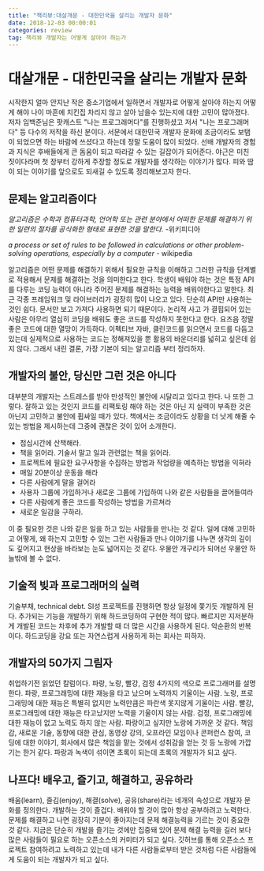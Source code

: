 ```yaml
---
title: "책리뷰:대살개문 - 대한민국을 살리는 개발자 문화"
date: 2018-12-03 00:00:01 
categories: review
tag: 책리뷰 개발자는 어떻게 살아야 하는가
---
```


# 대살개문 - 대한민국을 살리는 개발자 문화

 시작한지 얼마 안지난 작은 중소기업에서 일하면서 개발자로 어떻게 살아야 하는지 어떻게 해야 나이 마흔에 치킨집 차리지 않고 살아 남을수 있는지에 대한 고민이 많아졌다. 저자 임백준님은 팟캐스트 "나는 프로그래머다"를 진행하셨고 저서 "나는 프로그래머다" 등 다수의 저작을 하신 분이다. 서문에서 대한민국 개발자 문화에 조금이라도 보탬이 되었으면 하는 바람에 쓰셨다고 하는데 정말 도움이 많이 되었다. 선배 개발자의 경험과 지식은 후배들에게 큰 돔움이 되고 따라갈 수 있는 길잡이가 되어준다. 야근은 미친 짓이다라며 첫 장부터 강하게 주장할 정도로 개발자를 생각하는 이야기가 많다. 피와 땀이 되는 이야기를 앞으로도 되새길 수 있도록 정리해보고자 한다.

## 문제는 알고리즘이다

*알고리즘은 수학과 컴퓨터과학, 언어학 또는 관련 분야에서 어떠한 문제를 해결하기 위한 일련의 절차를 공식화한 형태로 표현한 것을 말한다.*  -위키피디아 

*a process or set of rules to be followed in calculations or other problem-solving operations, especially by a computer* - wikipedia

알고리즘은 어떤 문제를 해결하기 위해서 필요한 규칙을 이해하고 그러한 규칙을 단계별로 적용해서 문제를 해결하는 것을 의미한다고 한다. 학생이 배워야 하는 것은 특정 API를 다루는 코딩 능력이 아니라 주어진 문제를 해결하는 능력을 배워야한다고 말한다. 최근 각종 프레임워크 및 라이브러리가 굉장히 많이 나오고 있다. 단순히 API만 사용하는 것인 쉽다. 문서만 보고 가져다 사용하면 되기 때문이다. 논리적 사고 가 결핍되어 있는 사람은 아무리 열심히 코딩을 배워도 좋은 코드를 작성하지 못한다고 한다. 요즈음 정말 좋은 코드에 대한 열망이 가득하다. 이펙티브 자바, 클린코드를 읽으면서 코드를 다듬고 있는데 실제적으로 사용하는 코드는 정해져있을 뿐 활용의 바운더리를 넓히고 싶은데 쉽지 않다. 그래서 내린 결론, 가장 기본이 되는 알고리즘 부터 정리하자.

## 개발자의 불안, 당신만 그런 것은 아니다

대부분의 개발자는 스트레스를 받아 만성적인 불안에 시달리고 있다고 한다. 나 또한 그렇다. 잘하고 있는 것인지 코드를 리팩토링 해야 하는 것은 아닌 지 실력이 부족한 것은 아닌지 고민하고 불안에 휩싸일 때가 있다. 책에서는 조금이라도 상황을 더 낫게 해줄 수 있는 방법을 제시하는데 그중에 괜찮은 것이 있어 소개한다.

* 점심시간에 산책해라.
* 책을 읽어라. 기술서 말고 일과 관련없는 책을 읽어라.
* 프로젝트에 필요한 요구사항을 수집하는 방법과 작업량을 예측하는 방법을 익혀라
* 매일 20분이상 운동을 해라
* 다른 사람에게 말을 걸어라
* 사용자 그룹에 가입하거나 새로운 그룹에 가입하여 나와 같은 사람들을 끌어들여라
* 다른 사람에게 좋은 코드를 작성하는 방법을 가르쳐라
* 새로운 일감을 구하라.

이 중 필요한 것은 나와 같은 일을 하고 있는 사람들을 만나는 것 같다. 일에 대해 고민하고 어떻게, 왜 하는지 고민할 수 있는 그런 사람들과 만나 이야기를 나누면 생각의 깊이도 깊어지고 현상을 바라보는 눈도 넓어지는 것 같다. 우물안 개구리가 되어선 우물안 하늘밖에 볼 수 없다.

## 기술적 빚과 프로그래머의 실력

기술부채, technical debt. SI성 프로젝트를 진행하면 항상 일정에 쫓기듯 개발하게 된다. 추가되는 기능을 개발하기 위해 하드코딩하여 구현한 적이 많다. 빠르지만 지저분하게 개발된 코드는 차후에 추가 개발할 때 더 많은 시간을 사용하게 된다. 악순환의 반복이다. 하드코딩을 강요 또는 자연스럽게 사용하게 하는 회사는 피하자. 

## 개발자의 50가지 그림자

취업하기전 읽었던 칼럼이다. 파랑, 노랑, 빨강, 검정 4가지의 색으로 프로그래머를 설명한다. 파랑, 프로그래밍에 대한 재능을 타고 났으며 노력까지 기울이는 사람. 노랑, 프로그래밍에 대한 재능은 특별히 없지만 노력만큼은 파란색 못지않게 기울이는 사람. 빨강, 프로그래밍에 대한 재능은 타고났지만 노력을 기울이지 않는 사람. 검정, 프로그래밍에 대한 재능이 없고 노력도 하지 않는 사람. 파랑이고 싶지만 노랑에 가까운 것 같다. 책임감, 새로운 기술, 동향에 대한 관심, 동영상 강의, 오프라인 모임이나 콘퍼런스 참여, 코딩에 대한 이야기, 회사에서 많은 책임을 맡는 것에서 성취감을 얻는 것 등 노랑에 가깝기는 한거 같다. 파랑과 녹색이 섞이면 초록이 되는데 초록의 개발자가 되고 싶다.

## 나프다! 배우고, 즐기고, 해결하고, 공유하라

배움(learn), 즐김(enjoy), 해결(solve), 공유(share)라는 네개의 속성으로 개발자 문화를 정의한다. 개발하는 것이 즐겁다. 배워야 할 것이 많아 항상 공부하려고 노력한다. 문제를 해결하고 나면 굉장히 기분이 좋아지는데 문제 해결능력을 기르는 것이 중요한 것 같다. 지금은 단순히 개발을 즐기는 것에만 집중돼 있어 문제 해결 능력을 길러 보다 많은 사람들이 필요로 하는 오픈소스의 커미터가 되고 싶다. 깃허브를 통해 오픈소스 프로젝트 참여하려고 노력하고 있는데 내가 다른 사람들로부터 받은 것처럼 다른 사람들에게 도움이 되는 개발자가 되고 싶다. 
